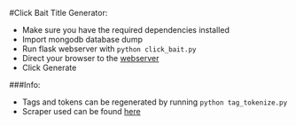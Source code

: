 #Click Bait Title Generator:
- Make sure you have the required dependencies installed
- Import mongodb database dump
- Run flask webserver with `python click_bait.py`
- Direct your browser to the [webserver](http://127.0.0.1:5000/)
- Click Generate

###Info:
- Tags and tokens can be regenerated by running `python tag_tokenize.py`
- Scraper used can be found [here](https://github.com/fowler446/buzz_scraper)

	



